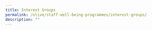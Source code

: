 ```yaml
---
title: Interest Groups
permalink: /olive/staff-well-being-programmes/interest-groups/
description: ""
---
```


